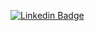 [![Linkedin Badge](https://img.shields.io/badge/-LinkedIn-blue?style=flat-square&logo=Linkedin&logoColor=white&link=https://www.linkedin.com/in/lucas-gomes-7591706a/)](https://www.linkedin.com/in/lucas-gomes-7591706a/)
